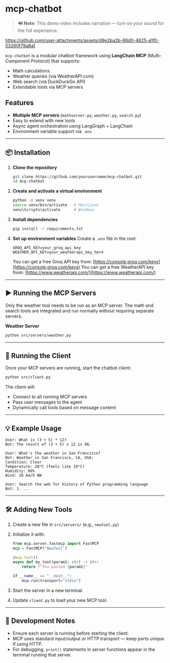 # mcp-chatbot


> **🔊 Note:** This demo video includes narration — turn on your sound for the full experience.

https://github.com/user-attachments/assets/d9e2ba2b-66d0-4825-a1f0-53260f79a8a1



`mcp-chatbot` is a modular chatbot framework using **LangChain MCP** (Multi-Component Protocol) that supports:

- Math calculations
- Weather queries (via WeatherAPI.com)
- Web search (via DuckDuckGo API)
- Extendable tools via MCP servers

## Features

- **Multiple MCP servers** (`mathserver.py`, `weather.py`, `search.py`)
- Easy to extend with new tools
- Async agent orchestration using LangGraph + LangChain
- Environment variable support via `.env`

---

## 📦 Installation

1. **Clone the repository**

   ```bash
   git clone https://github.com/yourusername/mcp-chatbot.git
   cd mcp-chatbot
   ```

2. **Create and activate a virtual environment**

   ```bash
   python -m venv venv
   source venv/bin/activate   # Mac/Linux
   venv\Scripts\activate      # Windows
   ```

3. **Install dependencies**

   ```bash
   pip install -r requirements.txt
   ```

4. **Set up environment variables**
   Create a `.env` file in the root:

   ```env
   GROQ_API_KEY=your_groq_api_key
   WEATHER_API_KEY=your_weatherapi_key_here
   ```

   You can get a free Groq API key from: [https://console.groq.com/keys](https://console.groq.com/keys)
   You can get a free WeatherAPI key from: [https://www.weatherapi.com/](https://www.weatherapi.com/)

---

## ▶️ Running the MCP Servers

Only the weather tool needs to be run as an MCP server. The math and search tools are integrated and run normally without requiring separate servers.

**Weather Server**

```bash
python src/servers/weather.py
```

---

## 🤖 Running the Client

Once your MCP servers are running, start the chatbot client:

```bash
python src/client.py
```

The client will:

- Connect to all running MCP servers
- Pass user messages to the agent
- Dynamically call tools based on message content

---

## 💡 Example Usage

```
User: What is (3 + 5) * 12?
Bot: The result of (3 + 5) x 12 is 96.

User: What's the weather in San Francisco?
Bot: Weather in San Francisco, CA, USA:
Condition: Clear
Temperature: 20°C (feels like 19°C)
Humidity: 60%
Wind: 10 km/h NW

User: Search the web for history of Python programming language
Bot: 1. ...
```

---

## 🛠 Adding New Tools

1. Create a new file in `src/servers/` (e.g., `newtool.py`)
2. Initialize it with:

   ```python
   from mcp.server.fastmcp import FastMCP
   mcp = FastMCP("NewTool")

   @mcp.tool()
   async def my_tool(param1: str) -> str:
       return f"You passed {param1}"

   if __name__ == "__main__":
       mcp.run(transport="stdio")
   ```

3. Start the server in a new terminal.
4. Update `client.py` to load your new MCP tool.

---

## 🧪 Development Notes

- Ensure each server is running before starting the client.
- MCP uses standard input/output or HTTP transport — keep ports unique if using HTTP.
- For debugging, `print()` statements in server functions appear in the terminal running that server.
